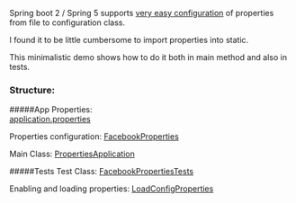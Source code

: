 Spring boot 2 / Spring 5 supports [very easy configuration](https://www.baeldung.com/configuration-properties-in-spring-boot) of properties from file to configuration class.

I found it to be little cumbersome to import properties into static. 

This minimalistic demo shows how to do it both in main method and also in tests.

### Structure:

#####App
Properties:  
[application.properties](https://github.com/Vergil333/Properties/blob/master/src/main/resources/application.properties)

Properties configuration:
[FacebookProperties](https://github.com/Vergil333/Properties/blob/master/src/main/java/com/martinmachava/properties/configs/FacebookProperties.java)

Main Class:
[PropertiesApplication](https://github.com/Vergil333/Properties/blob/master/src/main/java/com/martinmachava/properties/PropertiesApplication.java)

#####Tests
Test Class:
[FacebookPropertiesTests](https://github.com/Vergil333/Properties/blob/master/src/test/java/com/martinmachava/properties/PropertiesApplicationTests.java)

Enabling and loading properties:
[LoadConfigProperties](https://github.com/Vergil333/Properties/blob/master/src/test/java/com/martinmachava/properties/configs/properties/LoadConfigProperties.java)

